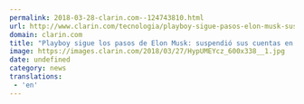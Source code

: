 ```yaml
---
permalink: 2018-03-28-clarin.com--124743810.html
url: http://www.clarin.com/tecnologia/playboy-sigue-pasos-elon-musk-suspendio-cuentas-facebook_0_rkfrwXK5f.html
domain: clarin.com
title: "Playboy sigue los pasos de Elon Musk: suspendió sus cuentas en Facebook"
image: https://images.clarin.com/2018/03/27/HypUMEYcz_600x338__1.jpg
date: undefined
category: news
translations: 
 - 'en'
---
```


